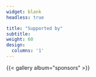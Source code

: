 ```yaml
---
widget: blank
headless: true

title: "Supported by"
subtitle:
weight: 60
design:
  columns: '1'
---
```


{{< gallery album="sponsors" >}}
